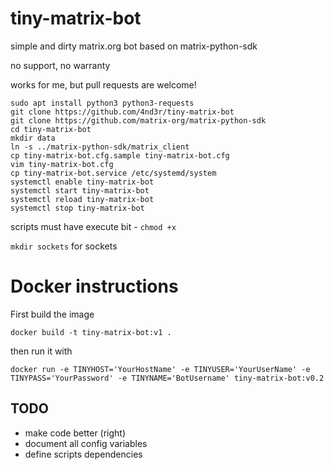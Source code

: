 # tiny-matrix-bot

simple and dirty matrix.org bot based on matrix-python-sdk

no support, no warranty

works for me, but pull requests are welcome!

```
sudo apt install python3 python3-requests
git clone https://github.com/4nd3r/tiny-matrix-bot
git clone https://github.com/matrix-org/matrix-python-sdk
cd tiny-matrix-bot
mkdir data
ln -s ../matrix-python-sdk/matrix_client
cp tiny-matrix-bot.cfg.sample tiny-matrix-bot.cfg
vim tiny-matrix-bot.cfg
cp tiny-matrix-bot.service /etc/systemd/system
systemctl enable tiny-matrix-bot
systemctl start tiny-matrix-bot
systemctl reload tiny-matrix-bot
systemctl stop tiny-matrix-bot
```

scripts must have execute bit - `chmod +x`

`mkdir sockets` for sockets

# Docker instructions
First build the image

`docker build -t tiny-matrix-bot:v1 .`

then run it with

`docker run -e TINYHOST='YourHostName' -e TINYUSER='YourUserName' -e TINYPASS='YourPassword' -e TINYNAME='BotUsername' tiny-matrix-bot:v0.2`

## TODO
  * make code better (right)
  * document all config variables
  * define scripts dependencies
